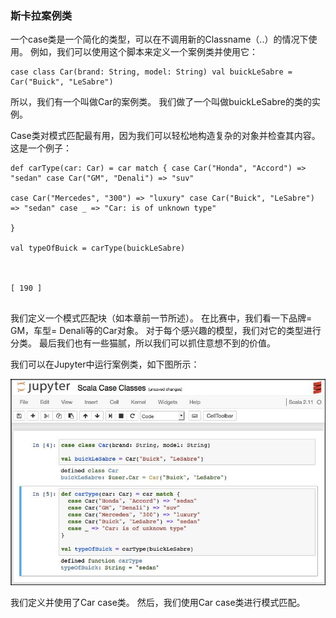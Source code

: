 ### 斯卡拉案例类

一个case类是一个简化的类型，可以在不调用新的Classname（..）的情况下使用。 例如，我们可以使用这个脚本来定义一个案例类并使用它：


```
case class Car(brand: String, model: String) val buickLeSabre = Car("Buick", "LeSabre")
```
所以，我们有一个叫做Car的案例类。 我们做了一个叫做buickLeSabre的类的实例。

Case类对模式匹配最有用，因为我们可以轻松地构造复杂的对象并检查其内容。 这是一个例子：


```
def carType(car: Car) = car match { case Car("Honda", "Accord") => "sedan" case Car("GM", "Denali") => "suv"

case Car("Mercedes", "300") => "luxury" case Car("Buick", "LeSabre") => "sedan" case _ => "Car: is of unknown type"

}

val typeOfBuick = carType(buickLeSabre)
 


[ 190 ]


```
我们定义一个模式匹配块（如本章前一节所述）。 在比赛中，我们看一下品牌= GM，车型= Denali等的Car对象。 对于每个感兴趣的模型，我们对它的类型进行分类。 最后我们也有一些猫腻，所以我们可以抓住意想不到的价值。

我们可以在Jupyter中运行案例类，如下图所示：

![](/assets/不固定.jpg)


我们定义并使用了Car case类。 然后，我们使用Car case类进行模式匹配。


